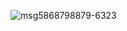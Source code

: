 ![msg5868798879-6323](https://user-images.githubusercontent.com/117715724/218268719-16798622-e87f-4a61-bd46-089eb5ecb604.jpg)
